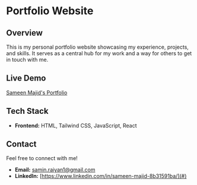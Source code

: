 # Portfolio Website

## Overview  
This is my personal portfolio website showcasing my experience, projects, and skills. It serves as a central hub for my work and a way for others to get in touch with me.

## Live Demo  
[Sameen Majid's Portfolio](https://sameenmajid.com)

## Tech Stack  
- **Frontend:** HTML, Tailwind CSS, JavaScript, React  

## Contact  
Feel free to connect with me!  
- **Email:** samin.raiyan1@gmail.com  
- **LinkedIn:** [https://www.linkedin.com/in/sameen-majid-8b31591ba/](#)  

